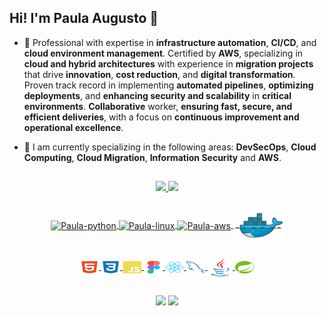 ## Hi! I'm Paula Augusto 👋


- 💼 Professional with expertise in **infrastructure automation**, **CI/CD**, and **cloud environment management**. Certified by **AWS**, specializing in **cloud and hybrid architectures** with experience in **migration projects** that drive **innovation**, **cost reduction**, and **digital transformation**. Proven track record in implementing **automated pipelines**, **optimizing deployments**, and **enhancing security and scalability** in **critical environments**. **Collaborative** worker, **ensuring fast, secure, and efficient deliveries**, with a focus on **continuous improvement and operational excellence**.

- 🤖 I am currently specializing in the following areas: **DevSecOps**, **Cloud Computing**, **Cloud Migration**, **Information Security** and **AWS**.


##

<div align="center">
  <a href="https://github.com/pcamposaugusto">
  <img height="180em" src="https://github-readme-stats.vercel.app/api?username=pcamposaugusto&show_icons=true&theme=tokyonight&include_all_commits=true&count_private=true"/>
  <img height="180em" src="https://github-readme-stats.vercel.app/api/top-langs/?username=pcamposaugusto&layout=compact&langs_count=7&theme=tokyonight"/>
</div>

<div align="center" style="display: inline_block"><br>
  <img align="center" alt="Paula-python" height="60" width="70" src="https://cdn.jsdelivr.net/gh/devicons/devicon/icons/python/python-original.svg" />
  <img align="center" alt="Paula-linux" height="60" width="70" src="https://cdn.jsdelivr.net/gh/devicons/devicon/icons/linux/linux-original.svg" />        
  <img align="center" alt="Paula-aws" height="90" width="100" src="https://cdn.jsdelivr.net/gh/devicons/devicon/icons/amazonwebservices/amazonwebservices-plain-wordmark.svg" />
  <img align="center" alt="Paula-Docker" height="70" width="80" src="https://raw.githubusercontent.com/devicons/devicon/master/icons/docker/docker-original.svg">
</div>
<div align="center" style="display: inline_block"><br>
  <img align="center" alt="Paula-HTML" height="20" width="30" src="https://raw.githubusercontent.com/devicons/devicon/master/icons/html5/html5-plain.svg">
  <img align="center" alt="Paula-CSS" height="20" width="30" src="https://raw.githubusercontent.com/devicons/devicon/master/icons/css3/css3-plain.svg">
  <img align="center" alt="Paula-Js" height="20" width="30" src="https://raw.githubusercontent.com/devicons/devicon/master/icons/javascript/javascript-plain.svg">
  <img align="center" alt="Paula-Figma" height="20" width="30" src="https://raw.githubusercontent.com/devicons/devicon/master/icons/figma/figma-original.svg">
  <img align="center" alt="Paula-React" height="20" width="30" src="https://raw.githubusercontent.com/devicons/devicon/master/icons/react/react-original.svg">
  <img align="center" alt="Paula-Sql" height="20" width="30" src="https://raw.githubusercontent.com/devicons/devicon/master/icons/mysql/mysql-original.svg">
  <img align="center" alt="Paula-Java" height="30" width="40" src="https://raw.githubusercontent.com/devicons/devicon/master/icons/java/java-original.svg">
  <img align="center" alt="Paula-Spring" height="20" width="30" src="https://raw.githubusercontent.com/devicons/devicon/master/icons/spring/spring-original.svg">
</div>
  
##
  
<div align="center">
   <a href="https://www.linkedin.com/in/pcamposaugusto/" target="_blank"><img src="https://img.shields.io/badge/-LinkedIn-%230077B5?style=for-the-badge&logo=linkedin&logoColor=white" target="_blank"></a> 
  <a href = "mailto:paulaocaugusto@gmail.com"><img src="https://img.shields.io/badge/Gmail-D14836?style=for-the-badge&logo=gmail&logoColor=white" target="_blank"></a>
</div>
